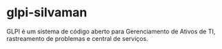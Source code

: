 # glpi-silvaman
GLPI é um sistema de código aberto para Gerenciamento de Ativos de TI, rastreamento de problemas e central de serviços. 
